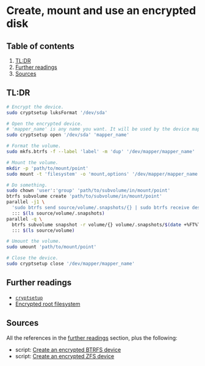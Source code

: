 # Create, mount and use an encrypted disk

## Table of contents <!-- omit in toc -->

1. [TL:DR](#tldr)
1. [Further readings](#further-readings)
1. [Sources](#sources)

## TL:DR

```sh
# Encrypt the device.
sudo cryptsetup luksFormat '/dev/sda'

# Open the encrypted device.
# 'mapper_name' is any name you want. It will be used by the device mapper.
sudo cryptsetup open '/dev/sda' 'mapper_name'

# Format the volume.
sudo mkfs.btrfs -f --label 'label' -m 'dup' '/dev/mapper/mapper_name'

# Mount the volume.
mkdir -p 'path/to/mount/point'
sudo mount -t 'filesystem' -o 'mount,options' '/dev/mapper/mapper_name' 'path/to/mount/point'

# Do something.
sudo chown 'user':'group' 'path/to/subvolume/in/mount/point'
btrfs subvolume create 'path/to/subvolume/in/mount/point'
parallel -j1 \
  'sudo btrfs send source/volume/.snapshots/{} | sudo btrfs receive destination/volume' \
  ::: $(ls source/volume/.snapshots)
parallel -q \
  btrfs subvolume snapshot -r volume/{} volume/.snapshots/$(date +%FT%T)/{} \
  ::: $(ls source/volume)

# Umount the volume.
sudo umount 'path/to/mount/point'

# Close the device.
sudo cryptsetup close '/dev/mapper/mapper_name'
```

## Further readings

- [`cryptsetup`][cryptsetup]
- [Encrypted root filesystem]

## Sources

All the references in the [further readings] section, plus the following:

- script: [Create an encrypted BTRFS device]
- script: [Create an encrypted ZFS device]

<!-- project's references -->

<!-- internal references -->

[further readings]: #further-readings

[cryptsetup]: cryptsetup.md
[encrypted root filesystem]: encrypted%20root%20filesystem.md

[create an encrypted btrfs device]: scripts/create-an-encrypted-btrfs-device.sh
[create an encrypted zfs device]: scripts/create-an-encrypted-btrfs-device.sh

<!-- external references -->
